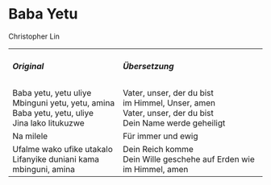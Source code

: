 # Baba Yetu

Christopher Lin

<table>
<tr>
  <td>
    <h5> Original </h5>
  </td>
    
  <td>
    <h5> Übersetzung </h5>
  </td>
</tr>

<tr>
  <td> 
    Baba yetu, yetu uliye <br>
    Mbinguni yetu, yetu, amina <br>
    Baba yetu, yetu, uliye <br>
    Jina lako litukuzwe 
  </td>
  <td>
    Vater, unser, der du bist <br>
    im Himmel, Unser, amen <br>
    Vater, unser, der du bist <br>
    Dein Name werde geheiligt 
  </td>
</tr>

<tr>
  <td> 
    Na milele
  </td>
  <td>
    Für immer und ewig
  </td>
</tr>

<tr>
  <td> 
    Ufalme wako ufike utakalo<br>
    Lifanyike duniani kama mbinguni, amina
  </td>
  <td>
    Dein Reich komme<br>
    Dein Wille geschehe auf Erden wie im Himmel, amen
  </td>
</tr>
</table>
